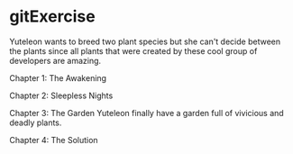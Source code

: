 # gitExercise

Yuteleon wants to breed two plant species but she can't decide between the plants since all plants that were created by these cool group of developers are amazing. 

Chapter 1: The Awakening 

Chapter 2: Sleepless Nights

Chapter 3: The Garden
 Yuteleon finally have a garden full of vivicious and deadly plants.
 
Chapter 4: The Solution

